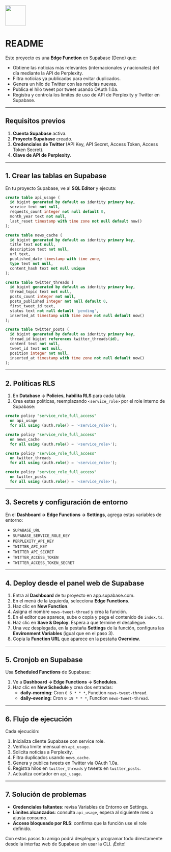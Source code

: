 <img src="https://r2cdn.perplexity.ai/pplx-full-logo-primary-dark%402x.png" style="height:64px;margin-right:32px"/>

# README

Este proyecto es una **Edge Function** en Supabase (Deno) que:

- Obtiene las noticias más relevantes (internacionales y nacionales) del día mediante la API de Perplexity.
- Filtra noticias ya publicadas para evitar duplicados.
- Genera un hilo de Twitter con las noticias nuevas.
- Publica el hilo tweet por tweet usando OAuth 1.0a.
- Registra y controla los límites de uso de API de Perplexity y Twitter en Supabase.

***

## Requisitos previos

1. **Cuenta Supabase** activa.
2. **Proyecto Supabase** creado.
3. **Credenciales de Twitter** (API Key, API Secret, Access Token, Access Token Secret).
4. **Clave de API de Perplexity**.

***

## 1. Crear las tablas en Supabase

En tu proyecto Supabase, ve al **SQL Editor** y ejecuta:

```sql
create table api_usage (
  id bigint generated by default as identity primary key,
  service text not null,
  requests_count integer not null default 0,
  month_year text not null,
  last_reset timestamp with time zone not null default now()
);

create table news_cache (
  id bigint generated by default as identity primary key,
  title text not null,
  description text not null,
  url text,
  published_date timestamp with time zone,
  type text not null,
  content_hash text not null unique
);

create table twitter_threads (
  id bigint generated by default as identity primary key,
  thread_topic text not null,
  posts_count integer not null,
  posts_published integer not null default 0,
  first_tweet_id text,
  status text not null default 'pending',
  inserted_at timestamp with time zone not null default now()
);

create table twitter_posts (
  id bigint generated by default as identity primary key,
  thread_id bigint references twitter_threads(id),
  content text not null,
  tweet_id text not null,
  position integer not null,
  inserted_at timestamp with time zone not null default now()
);
```


***

## 2. Políticas RLS

1. En **Database → Policies**, **habilita RLS** para cada tabla.
2. Crea estas políticas, reemplazando `<service_role>` por el role interno de Supabase:
```sql
create policy "service_role_full_access" 
  on api_usage 
  for all using (auth.role() = '<service_role>');

create policy "service_role_full_access" 
  on news_cache 
  for all using (auth.role() = '<service_role>');

create policy "service_role_full_access" 
  on twitter_threads 
  for all using (auth.role() = '<service_role>');

create policy "service_role_full_access" 
  on twitter_posts 
  for all using (auth.role() = '<service_role>');
```


***

## 3. Secrets y configuración de entorno

En el **Dashboard → Edge Functions → Settings**, agrega estas variables de entorno:

- `SUPABASE_URL`
- `SUPABASE_SERVICE_ROLE_KEY`
- `PERPLEXITY_API_KEY`
- `TWITTER_API_KEY`
- `TWITTER_API_SECRET`
- `TWITTER_ACCESS_TOKEN`
- `TWITTER_ACCESS_TOKEN_SECRET`

***

## 4. Deploy desde el panel web de Supabase

1. Entra al **Dashboard** de tu proyecto en app.supabase.com.
2. En el menú de la izquierda, selecciona **Edge Functions**.
3. Haz clic en **New Function**.
4. Asigna el nombre `news-tweet-thread` y crea la función.
5. En el editor que aparece, sube o copia y pega el contenido de `index.ts`.
6. Haz clic en **Save \& Deploy**. Espera a que termine el despliegue.
7. Una vez desplegada, en la pestaña **Settings** de la función, configura las **Environment Variables** (igual que en el paso 3).
8. Copia la **Function URL** que aparece en la pestaña **Overview**.

***

## 5. Cronjob en Supabase

Usa **Scheduled Functions** de Supabase:

1. Ve a **Dashboard → Edge Functions → Schedules**.
2. Haz clic en **New Schedule** y crea dos entradas:
    - **daily-morning**: Cron `0 6 * * *`, Function `news-tweet-thread`.
    - **daily-evening**: Cron `0 19 * * *`, Function `news-tweet-thread`.

***

## 6. Flujo de ejecución

Cada ejecución:

1. Inicializa cliente Supabase con service role.
2. Verifica límite mensual en `api_usage`.
3. Solicita noticias a Perplexity.
4. Filtra duplicados usando `news_cache`.
5. Genera y publica tweets en Twitter vía OAuth 1.0a.
6. Registra hilos en `twitter_threads` y tweets en `twitter_posts`.
7. Actualiza contador en `api_usage`.

***

## 7. Solución de problemas

- **Credenciales faltantes**: revisa Variables de Entorno en Settings.
- **Límites alcanzados**: consulta `api_usage`, espera al siguiente mes o ajusta consumo.
- **Acceso bloqueado por RLS**: confirma que la función use el role definido.

Con estos pasos tu amigo podrá desplegar y programar todo directamente desde la interfaz web de Supabase sin usar la CLI. ¡Éxito!

